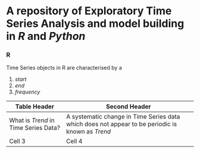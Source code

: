 # A repository of Exploratory Time Series Analysis and model building in *R* and *Python* 

### R

Time Series objects in R are characterised by a 
1. *start*
2. *end*
3. *frequency*



Table Header  | Second Header
------------- | -------------
What is *Trend* in Time Series Data?    | A systematic change in Time Series data which does not appear to be periodic is known as *Trend*
Cell 3        | Cell 4